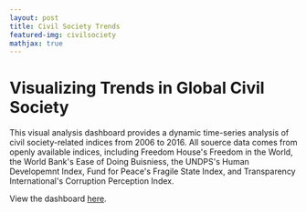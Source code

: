 ```yaml
---
layout: post
title: Civil Society Trends
featured-img: civilsociety
mathjax: true
---
```


<!-- <img align="right" width="10%" src="{{site.baseurl}}/assets/img/posts/azavea_RGB_72dpi_trans_sm.png">
<img align="right" width="10%" src="{{site.baseurl}}/assets/img/posts/IDB_logo.jpg" width="10%"> -->


# Visualizing Trends in Global Civil Society

This visual analysis dashboard provides a dynamic time-series analysis of civil society-related indices from 2006 to 2016. All souerce data comes from openly available indices, including Freedom House's Freedom in the World, the World Bank's Ease of Doing Buisniess, the UNDPS's Human Developemnt Index, Fund for Peace's Fragile State Index, and Transparency International's Corruption Perception Index. 

View the dashboard [here](https://public.tableau.com/profile/jordan.fischer4857#!/vizhome/VisualizingTrendsinGlobalCivilSociety/FreedomIndicesAnalysis).

